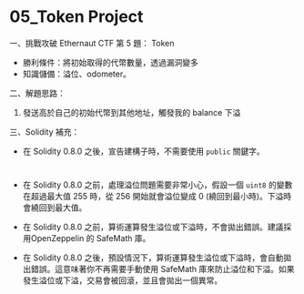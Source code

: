 # 05_Token Project

一、挑戰攻破 Ethernaut CTF 第 5 題： Token

- 勝利條件：將初始取得的代幣數量，透過漏洞變多
- 知識儲備：溢位、odometer。

二、解題思路：

1. 發送高於自己的初始代幣到其他地址，觸發我的 balance 下溢


三、Solidity 補充：

- 在 Solidity 0.8.0 之後，宣告建構子時，不需要使用 ```public``` 關鍵字。

#

- 在 Solidity 0.8.0 之前，處理溢位問題需要非常小心，假設一個 ```uint8``` 的變數在超過最大值 255 時，從 256 開始就會溢位變成 0 (繞回到最小時)。下溢時會繞回到最大值。

- 在 Solidity 0.8.0 之前，算術運算發生溢位或下溢時，不會拋出錯誤。建議採用OpenZeppelin 的 SafeMath 庫。 

- 在 Solidity 0.8.0 之後，預設情況下，算術運算發生溢位或下溢時，會自動拋出錯誤。這意味著你不再需要手動使用 SafeMath 庫來防止溢位和下溢。如果發生溢位或下溢，交易會被回滾，並且會拋出一個異常。